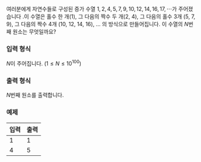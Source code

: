 여러분에게 자연수들로 구성된 증가 수열 $1, 2, 4, 5, 7, 9, 10, 12, 14, 16, 17, \cdots$가 주어졌습니다 .이 수열은 홀수 한 개(1), 그 다음의 짝수 두 개(2, 4), 그 다음의 홀수 3개 (5, 7, 9), 그 다음의 짝수 4개 (10, 12, 14, 16), ... 의 방식으로 만들어집니다. 이 수열의 $N$번째 원소는 무엇일까요?

### 입력 형식

$N$이 주어집니다. ($1 \le N \le 10^{100}$)

### 출력 형식

$N$번째 원소를 출력합니다.

### 예제

<table class='table table-bordered table-condensed'>
 <thead>
  <tr>
   <th style="width: 50%;">입력</th>
   <th style="width: 50%;">출력</th>
  </tr>
 </thead>
 <tbody>
  <tr>
   <td class="code-font">1</td>
   <td class="code-font">1</td>
  </tr>
  <tr>
   <td class="code-font">4</td>
   <td class="code-font">5</td>
  </tr>
 </tbody>
</table>